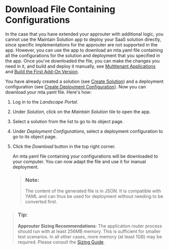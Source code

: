 <!-- loio92ff41a23a894e2580ebf0e297177c73 -->

# Download File Containing Configurations

In the case that you have extended your approuter with additional logic, you cannot use the Maintain Solution app to deploy your SaaS solution directly, since specific implementations for the approuter are not supported in the app. However, you can use the app to download an mta.yaml file containing all the configurations for the solution and deployment that you specified in the app. Once you’ve downloaded the file, you can make the changes you need in it, and build and deploy it manually, see [Multitenant Applications](order-and-provide-975bd3e.md#loio195031ff8f484b51af16fe392ec2ae6e) and [Build the First Add-On Version](build-2504972.md#loio96f9db9e6c784e5a89ede4d038daaa43).

You have already created a solution \(see [Create Solution](create-solution-aca34fa.md)\) and a deployment configuration \(see [Create Deployment Configuration](create-deployment-configuration-58b90ec.md)\). Now you can download your mta.yaml file. Here's how:

1.  Log in to the *Landscape Portal*.

2.  Under *Solution*, click on the *Maintain Solution* tile to open the app.

3.  Select a solution from the list to go to its object page.

4.  Under *Deployment Configurations*, select a deployment configuration to go to its object page.

5.  Click the *Download* button in the top right corner.

    An mta.yaml file containing your configurations will be downloaded to your computer. You can now adapt the file and use it for manual deployment.

    > ### Note:  
    > The content of the generated file is in JSON. It is compatible with YAML and can thus be used for deployment without needing to be converted first.


> ### Tip:  
> **Approuter Sizing Recommendations**: The application router process should run with at least 256MB memory. This is sufficient for smaller test scenarios. In all other cases, more memory \(at least 1GB\) may be required. Please consult the [Sizing Guide](https://help.sap.com/docs/btp/sap-business-technology-platform/sizing-guide?version=Cloud).

